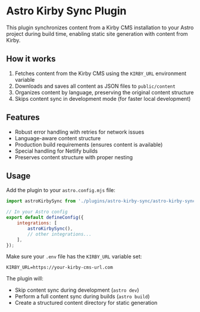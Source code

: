 # Astro Kirby Sync Plugin

This plugin synchronizes content from a Kirby CMS installation to your Astro project during build time, enabling static site generation with content from Kirby.

## How it works

1. Fetches content from the Kirby CMS using the `KIRBY_URL` environment variable
2. Downloads and saves all content as JSON files to `public/content`
3. Organizes content by language, preserving the original content structure
4. Skips content sync in development mode (for faster local development)

## Features

- Robust error handling with retries for network issues
- Language-aware content structure
- Production build requirements (ensures content is available)
- Special handling for Netlify builds
- Preserves content structure with proper nesting

## Usage

Add the plugin to your `astro.config.mjs` file:

```js
import astroKirbySync from './plugins/astro-kirby-sync/astro-kirby-sync.js';

// In your Astro config
export default defineConfig({
	integrations: [
		astroKirbySync(),
		// other integrations...
	],
});
```

Make sure your `.env` file has the `KIRBY_URL` variable set:

```
KIRBY_URL=https://your-kirby-cms-url.com
```

The plugin will:

- Skip content sync during development (`astro dev`)
- Perform a full content sync during builds (`astro build`)
- Create a structured content directory for static generation
